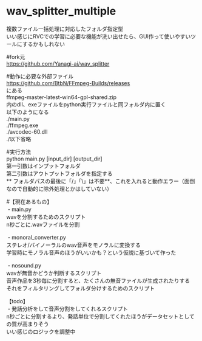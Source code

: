 # wav_splitter_multiple
複数ファイル一括処理に対応したフォルダ指定型  
いい感じにRVCでの学習に必要な機能が洗い出せたら、GUI作って使いやすいツールにするかもしれない  
  
#fork元  
https://github.com/Yanagi-ai/wav_splitter  
  
#動作に必要な外部ファイル  
https://github.com/BtbN/FFmpeg-Builds/releases  
にある  
ffmpeg-master-latest-win64-gpl-shared.zip  
内のdll、exeファイルをpython実行ファイルと同フォルダ内に置く  
以下のようになる  
./main.py  
./ffmpeg.exe  
./avcodec-60.dll  
./以下省略  
  
#実行方法  
python main.py [input_dir] [output_dir]  
第一引数はインプットフォルダ  
第二引数はアウトプットフォルダを指定する  
** フォルダパスの最後に「/」「\」は不要**、これを入れると動作エラー（面倒なので自動的に除外処理とかはしていない）  
  
#【現在あるもの】  
・main.py  
wavを分割するためのスクリプト  
n秒ごとに.wavファイルを分割  
  
・monoral_converter.py  
ステレオ/バイノーラルのwav音声をモノラルに変換する  
学習時にモノラル音声のほうがいいかも？という仮説に基づいて作った  
  
・nosound.py  
wavが無音かどうか判断するスクリプト  
音声作品を3秒毎に分割すると、たくさんの無音ファイルが生成されたりする  
それをフィルタリングしてフォルダ分けするためのスクリプト  
  
【todo】  
・発話分析をして音声分割をしてくれるスクリプト  
n秒ごとに分割するより、発話単位で分割してくれたほうがデータセットとしての質が高まりそう  
いい感じのロジックを調整中  
